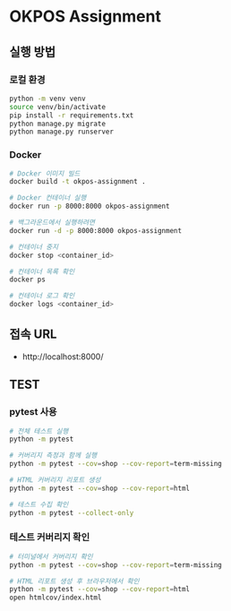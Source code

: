 # OKPOS Assignment

## 실행 방법

### 로컬 환경
```bash
python -m venv venv
source venv/bin/activate
pip install -r requirements.txt
python manage.py migrate
python manage.py runserver
```

### Docker
```bash
# Docker 이미지 빌드
docker build -t okpos-assignment .

# Docker 컨테이너 실행
docker run -p 8000:8000 okpos-assignment

# 백그라운드에서 실행하려면
docker run -d -p 8000:8000 okpos-assignment

# 컨테이너 중지
docker stop <container_id>

# 컨테이너 목록 확인
docker ps

# 컨테이너 로그 확인
docker logs <container_id>
```

## 접속 URL
- http://localhost:8000/

## TEST

### pytest 사용
```bash
# 전체 테스트 실행
python -m pytest

# 커버리지 측정과 함께 실행
python -m pytest --cov=shop --cov-report=term-missing

# HTML 커버리지 리포트 생성
python -m pytest --cov=shop --cov-report=html

# 테스트 수집 확인
python -m pytest --collect-only
```

### 테스트 커버리지 확인
```bash
# 터미널에서 커버리지 확인
python -m pytest --cov=shop --cov-report=term-missing

# HTML 리포트 생성 후 브라우저에서 확인
python -m pytest --cov=shop --cov-report=html
open htmlcov/index.html
```


